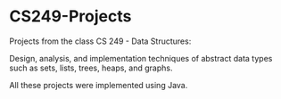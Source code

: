 # CS249-Projects

Projects from the class CS 249 - Data Structures:

Design, analysis, and implementation techniques of abstract data types such as sets, lists, trees, heaps, and graphs.

All these projects were implemented using Java.
